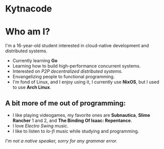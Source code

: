 # Kytnacode

# Who am I?

I'm a 16-year-old student interested in cloud-native development and distributed systems.

* Currently learning **Go**
* Learning how to build high-performance concurrent systems.
* Interested on *P2P decentralized distributed systems*.
* Envangelizing people to functional programming.
* I'm fond of Linux, and I enjoy using it, I currently use **NixOS**, but I used to use **Arch Linux**.

## A bit more of me out of programming:

* I like playing videogames, my favorite ones are **Subnautica**, **Slime Rancher** 1 and 2, and **The Binding Of Isaac: Repentance**.
* I love *Electro Swing* music.
* I like to listen to *lo-fi* music while studying and programming.

*I'm not a native speaker, sorry for any grammar error.*
